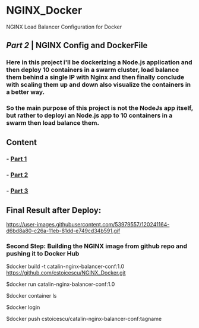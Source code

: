# NGINX_Docker
NGINX Load Balancer Configuration for Docker



## *Part 2* | NGINX Config and DockerFile

###  Here in this project i'll be dockerizing a Node.js application and then deploy 10 containers in a swarm cluster, load balance them behind a single IP with Nginx and then finally conclude with scaling them up and down also visualize the containers in a better way.  

### So the main purpose of this project is not the NodeJs app itself, but rather to  deployi an Node.js app to 10 containers in a swarm then load balance them.

## Content

### - <a title="Part 1" href="https://github.com/cstoicescu/WhoAmI_NodeJs_Docker" target="_blank">Part 1</a> 
### - <a title="Part 2" href="https://github.com/cstoicescu/NGINX_Docker" target="_blank">Part 2</a> 
### - <a title="Part 3" href="https://github.com/cstoicescu/Vagrant_DockerSwarm" target="_blank">Part 3</a> 
 
 ## Final Result after Deploy:  
 https://user-images.githubusercontent.com/53979557/120241164-d6bd8a80-c26a-11eb-81dd-e749cd34b591.gif


 ### Second Step:  Building the NGINX image from github repo and pushing it to Docker Hub

$docker build -t catalin-nginx-balancer-conf:1.0 https://github.com/cstoicescu/NGINX_Docker.git 

$docker run catalin-nginx-balancer-conf:1.0

$docker container ls

$docker login

$docker push cstoicescu/catalin-nginx-balancer-conf:tagname  

 
